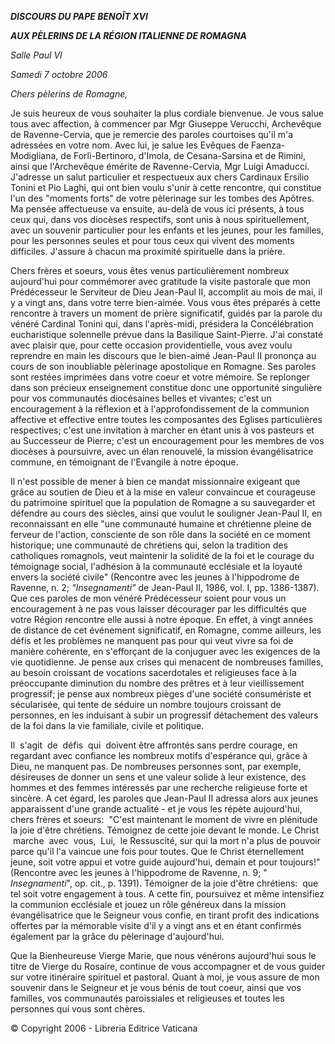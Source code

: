 ***DISCOURS DU PAPE BENOÎT XVI***

***AUX PÈLERINS DE LA RÉGION ITALIENNE DE ROMAGNA***

*Salle Paul VI*

*Samedi 7 octobre 2006*

*Chers pèlerins de Romagne,*

Je suis heureux de vous souhaiter la plus cordiale bienvenue. Je vous salue tous avec affection, à commencer par Mgr Giuseppe Verucchi, Archevêque de Ravenne-Cervia, que je remercie des paroles courtoises qu'il m'a adressées en votre nom. Avec lui, je salue les Evêques de Faenza-Modigliana, de Forlì-Bertinoro, d'Imola, de Cesana-Sarsina et de Rimini, ainsi que l'Archevêque émérite de Ravenne-Cervia, Mgr Luigi Amaducci. J'adresse un salut particulier et respectueux aux chers Cardinaux Ersilio Tonini et Pio Laghi, qui ont bien voulu s'unir à cette rencontre, qui constitue l'un des "moments forts" de votre pèlerinage sur les tombes des Apôtres. Ma pensée affectueuse va ensuite, au-delà de vous ici présents, à tous ceux qui, dans vos diocèses respectifs, sont unis à nous spirituellement, avec un souvenir particulier pour les enfants et les jeunes, pour les familles, pour les personnes seules et pour tous ceux qui vivent des moments difficiles. J'assure à chacun ma proximité spirituelle dans la prière.

Chers frères et soeurs, vous êtes venus particulièrement nombreux aujourd'hui pour commémorer avec gratitude la visite pastorale que mon Prédécesseur le Serviteur de Dieu Jean-Paul II, accomplit au mois de mai, il y a vingt ans, dans votre terre bien-aimée. Vous vous êtes préparés à cette rencontre à travers un moment de prière significatif, guidés par la parole du vénéré Cardinal Tonini qui, dans l'après-midi, présidera la Concélébration eucharistique solennelle prévue dans la Basilique Saint-Pierre. J'ai constaté avec plaisir que, pour cette occasion providentielle, vous avez voulu reprendre en main les discours que le bien-aimé Jean-Paul II prononça au cours de son inoubliable pèlerinage apostolique en Romagne. Ses paroles sont restées imprimées dans votre coeur et votre mémoire. Se replonger dans son précieux enseignement constitue donc une opportunité singulière pour vos communautés diocésaines belles et vivantes; c'est un encouragement à la réflexion et à l'approfondissement de la communion affective et effective entre toutes les composantes des Eglises particulières respectives; c'est une invitation à marcher en étant unis à vos pasteurs et au Successeur de Pierre; c'est un encouragement pour les membres de vos diocèses à poursuivre, avec un élan renouvelé, la mission évangélisatrice commune, en témoignant de l'Evangile à notre époque.

Il n'est possible de mener à bien ce mandat missionnaire exigeant que grâce au soutien de Dieu et à la mise en valeur convaincue et courageuse du patrimoine spirituel que la population de Romagne a su sauvegarder et défendre au cours des siècles, ainsi que voulut le souligner Jean-Paul II, en reconnaissant en elle "une communauté humaine et chrétienne pleine de ferveur de l'action, consciente de son rôle dans la société en ce moment historique; une communauté de chrétiens qui, selon la tradition des catholiques romagnols, veut maintenir la solidité de la foi et le courage du témoignage social, l'adhésion à la communauté ecclésiale et la loyauté envers la société civile" (Rencontre avec les jeunes à l'hippodrome de Ravenne, n. 2; *"Insegnamenti"* de Jean-Paul II, 1986, vol. I, pp. 1386-1387). Que ces paroles de mon vénéré Prédécesseur soient pour vous un encouragement à ne pas vous laisser décourager par les difficultés que votre Région rencontre elle aussi à notre époque. En effet, à vingt années de distance de cet événement significatif, en Romagne, comme ailleurs, les défis et les problèmes ne manquent pas pour qui veut vivre sa foi de manière cohérente, en s'efforçant de la conjuguer avec les exigences de la vie quotidienne. Je pense aux crises qui menacent de nombreuses familles, au besoin croissant de vocations sacerdotales et religieuses face à la préoccupante diminution du nombre des prêtres et à leur vieillissement progressif; je pense aux nombreux pièges d'une société consumériste et sécularisée, qui tente de séduire un nombre toujours croissant de personnes, en les induisant à subir un progressif détachement des valeurs de la foi dans la vie familiale, civile et politique.

Il  s'agit  de  défis  qui  doivent être affrontés sans perdre courage, en regardant avec confiance les nombreux motifs d'espérance qui, grâce à Dieu, ne manquent pas. De nombreuses personnes sont, par exemple, désireuses de donner un sens et une valeur solide à leur existence, des hommes et des femmes intéressés par une recherche religieuse forte et sincère. A cet égard, les paroles que Jean-Paul II adressa alors aux jeunes apparaissent d'une grande actualité - et je vous les répète aujourd'hui, chers frères et soeurs:  "C'est maintenant le moment de vivre en plénitude la joie d'être chrétiens. Témoignez de cette joie devant le monde. Le Christ  marche  avec  vous,  Lui,  le Ressuscité, sur qui la mort n'a plus de pouvoir parce qu'il l'a vaincue une fois pour toutes. Que le Christ éternellement jeune, soit votre appui et votre guide aujourd'hui, demain et pour toujours!" (Rencontre avec les jeunes à l'hippodrome de Ravenne, n. 9; " *Insegnamenti*", op. cit., p. 1391). Témoigner de la joie d'être chrétiens:  que tel soit votre engagement à tous. A cette fin, poursuivez et même intensifiez la communion ecclésiale et jouez un rôle généreux dans la mission évangélisatrice que le Seigneur vous confie, en tirant profit des indications offertes par la mémorable visite d'il y a vingt ans et en étant confirmés également par la grâce du pèlerinage d'aujourd'hui.

Que la Bienheureuse Vierge Marie, que nous vénérons aujourd'hui sous le titre de Vierge du Rosaire, continue de vous accompagner et de vous guider sur votre itinéraire spirituel et pastoral. Quant à moi, je vous assure de mon souvenir dans le Seigneur et je vous bénis de tout coeur, ainsi que vos familles, vos communautés paroissiales et religieuses et toutes les personnes qui vous sont chères.

© Copyright 2006 - Libreria Editrice Vaticana